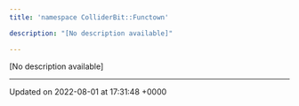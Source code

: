 ```yaml
---
title: 'namespace ColliderBit::Functown'

description: "[No description available]"

---
```







[No description available]






-------------------------------

Updated on 2022-08-01 at 17:31:48 +0000